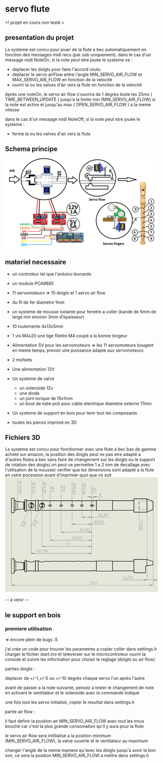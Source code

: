 # servo flute
<! projet en cours non testé >

## presentation du projet

Le systeme est concu pour jouer de la flute a bec automatiquement en fonction des messages midi recu (par usb uniquement).
dans le cas d'un message midi NoteOn, si la note peut etre jouée le systeme va :
- deplacer les doigts pour faire l'accord voulu
- deplacer le servo airFlow entre l'angle MIN_SERVO_AIR_FLOW et MAX_SERVO_AIR_FLOW en fonction de la velocité
- ouvrir la ou les valves d'air vers la flute en fonction de la velocité

Après une noteOn, le servo air flow s'ouvrira de 1 degres toute les 25ms ( TIME_BETWEEN_UPDATE ) jusqu'a la limite min (MIN_SERVO_AIR_FLOW) si la note est active et jusqu'au max ( OPEN_SERVO_AIR_FLOW ) a la meme vitesse 

dans le cas d'un message midi NoteOff, si la note peut etre jouée le systeme :
- ferme la ou les valves d'air vers la flute

## Schema principe
![Schema des doigts](https://github.com/glloq/servo-flute/blob/main/img/schemasCompletv2.png?raw=true)


## materiel necessaire 

- un controleur tel que l'arduino leonardo
- un module PCA9685
- 11 servomoteurs => 10 doigts et 1 servo air flow
- du fil de fer diametre 1mm
- un systeme de mousse isolante pour fenetre a coller (bande de 5mm de large min environ 3mm d'epaisseur)
- 10 roulements 4x13x5mm
- 1 vis M4x20 une tige filetée M4 coupé a la bonne longeur
- Alimentation 5V pour les servomoteurs => les 11 servomoteurs bougent en meme temps, prevoir une puissance adapté aux servomoteurs
  
- 2 mofsets  
- Une alimentation 12V
- Un systeme de valve
  - un solenoide 12v
  - une diode
  - un joint torique de 15x1mm
  - un bout de tube pcb pour cable electrique diametre externe 17mm
 
- Un systeme de support en bois pour tenir tout les composants

- toutes les pieces imprimé en 3D



## Fichiers 3D
Le systeme est concu pour fonctionner avec une flute a bec bas de gamme acheté sur amazon, la position des doigts peut ne pas etre adapté a d'autres flutes a bec sans faire de changement sur les doigts ou le support de rotation des doigts( on peut ce permettre 1 a 2 mm de decallage avec l'utilisation de la mousse) 
verifier que les dimensions sont adapté a la flute en votre pocession avant d'imprimer quoi que ce soit
![Dimensions flute](https://github.com/glloq/servo-flute/blob/main/img/dimenssionFlute.png?raw=true)

-- a venir --

## le support en bois


### premiere utilisation 

 => encore plein de bugs :S

j'ai crée un code pour trouver les parametres a copier coller dans settings.h
charger le fichier start.ino et televerser sur le microcontroleur
ouvrir la console et suivre les information pour choisir le reglage (doigts ou air flow)

parties doigts :

deplacer de +/-1,+/-5 ou +/-10 degrès chaque servo l'un après l'autre

avant de passer a la note suivante, pensez a tester le changement de note en activant le ventilateur et le solenoide avec la commande indiqué

une fois tout les servo initialisé, copier le resultat dans settings.h

partie air flow :

il faut definir la position air MIN_SERVO_AIR_FLOW avec tout les trous bouché car c'est la plus grande consomation qu'il y aura pour la flute

le servo air flow sera initilialisé a la position minimum (MIN_SERVO_AIR_FLOW), la valve ouverte et le ventilateur au maximum

changer l'angle de la meme maniere qu'avec les doigts jusqu'a avoir le bon son, ce sera la position MIN_SERVO_AIR_FLOW a mettre dans settings.h

